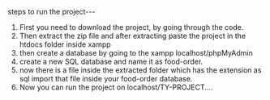 steps to run the project---
1) First you need to download the project, by going through the code.
2) Then extract the zip file and after extracting paste the project in the htdocs folder inside xampp
3) then create a database by going to the xampp localhost/phpMyAdmin  
4) create a new SQL database and name it as food-order.
5) now there is a file inside the extracted folder which has the extension as sql import that file inside your food-order database.
6) Now you can run the project on localhost/TY-PROJECT....
